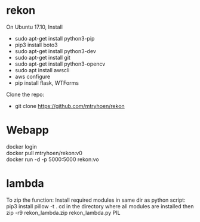 # rekon

On Ubuntu 17.10,
Install
 - sudo apt-get install python3-pip
 - pip3 install boto3
 - sudo apt-get install python3-dev
 - sudo apt-get install git
 - sudo apt-get install python3-opencv
 - sudo apt install awscli
 - aws configure
 - pip install flask, WTForms

 Clone the repo:
  - git clone https://github.com/mtryhoen/rekon
  
  
# Webapp

docker login \
docker pull mtryhoen/rekon:v0 \
docker run -d -p 5000:5000 rekon:vo 

# lambda

To zip the function:
Install required modules in same dir as python script:
pip3 install pillow -t .
cd in the directory where all modules are installed
then
zip -r9 rekon_lambda.zip rekon_lambda.py PIL <other module dir>